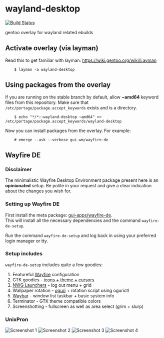 # wayland-desktop
[![Build Status](https://travis-ci.com/epsilon-0/wayland-desktop.svg?branch=master)](https://travis-ci.com/epsilon-0/wayland-desktop)

gentoo overlay for wayland related ebuilds

## Activate overlay (via layman)
Read this to get familiar with layman: https://wiki.gentoo.org/wiki/Layman

```
    $ layman -a wayland-desktop
```

## Using packages from the overlay
If you are running on the stable branch by default, allow **~amd64** keyword files from this repository.
Make sure that `/etc/portage/package.accept_keywords` exists and is a directory.

```
    $ echo "*/*::wayland-desktop ~amd64" >> /etc/portage/package.accept_keywords/wayland-desktop
```

Now you can install packages from the overlay.
For example:

```
    # emerge --ask --verbose gui-wm/wayfire-de
```

## Wayfire DE

### Disclaimer

The minimalistic Wayfire Desktop Environment package present here is an **opinionated** setup.
Be polite in your request and give a clear indication about the changes you wish for.

### Setting up Wayfire DE

First install the meta package: [gui-apps/wayfire-de](gui-apps/wayfire-de).<br/>
This will install all the necessary dependencies and the command `wayfire-de-setup`.

Run the command `wayfire-de-setup` and log back in using your preferred login manager or tty.

### Setup includes

`wayfire-de-setup` includes quite a few goodies:

1. Featureful [Wayfire](https://github.com/WayfireWM/wayfire) configuration
2. GTK goodies - [icons + theme + cursors](x11-themes/)
3. [NWG Launchers](https://github.com/nwg-piotr/nwg-launchers) - log out menu + grid
4. Wallpaper rotation - [oguri](https://github.com/vilhalmer/oguri) + rotation script using ogurictl
5. [Waybar](https://github.com/Alexays/Waybar) - window list taskbar + basic system info
6. Terminator - GTK theme compatible colors
7. Screenshotting - fullscreen as well as area select (grim + slurp)


### UnixPron

![Screenshot 1](https://openpgpkey.bsd.ac/screenshot1.webp)
![Screenshot 2](https://openpgpkey.bsd.ac/screenshot2.webp)
![Screenshot 3](https://openpgpkey.bsd.ac/screenshot3.webp)
![Screenshot 4](https://openpgpkey.bsd.ac/screenshot4.png)
